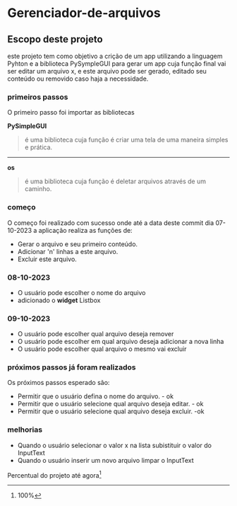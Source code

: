 # Gerenciador-de-arquivos

## Escopo deste projeto

este projeto tem como objetivo a crição de um app utilizando a linguagem Pyhton e a biblioteca PySympleGUI para gerar um app cuja função final vai ser editar um arquivo x, e este arquivo pode ser gerado, editado seu conteúdo ou removido caso haja a necessidade.

### primeiros passos
O primeiro passo foi importar as bibliotecas

**PySimpleGUI**
> é uma biblioteca cuja função é criar uma tela de uma maneira simples e prática.


---
**os**
> é uma biblioteca cuja função é deletar arquivos através de um caminho.


### começo

O começo foi realizado com sucesso onde até a data deste commit dia 07-10-2023 a aplicação realiza as funções de:
- Gerar o arquivo e seu primeiro conteúdo.
- Adicionar 'n' linhas a este arquivo.
- Excluir este arquivo.


### 08-10-2023
- O usuário pode escolher o nome do arquivo
- adicionado o **widget** Listbox 


### 09-10-2023
- O usuário pode escolher qual arquivo deseja remover
- O usuário pode escolher em qual arquivo deseja adicionar a nova linha
- O usuário pode escolher qual arquivo o mesmo vai excluir

### próximos passos já foram realizados

Os próximos passos esperado são:
- Permitir que o usuário defina o nome do arquivo. - ok
- Permitir que o usuário selecione qual arquivo deseja editar. - ok
- Permitir que o usuário selecione qual arquivo deseja excluir. -ok

### melhorias

- Quando o usuário selecionar o valor x na lista subistituir o valor do InputText
- Quando o usuário inserir um novo arquivo limpar o InputText



Percentual do projeto até agora[^1]

[^1]: 100%